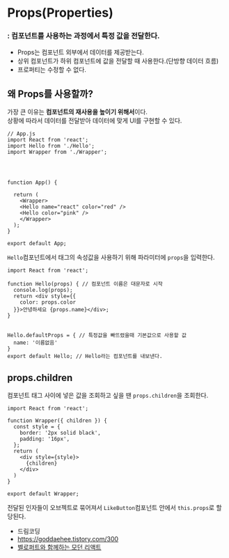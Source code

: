 # Props(Properties)
### : 컴포넌트를 사용하는 과정에서 특정 값을 전달한다.

- Props는 컴포넌트 외부에서 데이터를 제공받는다.
- 상위 컴포넌트가 하위 컴포넌트에 값을 전달할 때 사용한다.(단방향 데이터 흐름)
- 프로퍼티는 수정할 수 없다.

## 왜 Props를 사용할까?

가장 큰 이유는 **컴포넌트의 재사용을 높이기 위해서**이다.<br>
상황에 따라서 데이터를 전달받아 데이터에 맞게 UI를 구현할 수 있다.<br>

```
// App.js
import React from 'react';
import Hello from './Hello';
import Wrapper from './Wrapper';




function App() {
 
  return (
    <Wrapper>
    <Hello name="react" color="red" />
    <Hello color="pink" />
    </Wrapper>
  );
}

export default App;
```
`Hello`컴포넌트에서 태그의 속성값을 사용하기 위해 파라미터에 `props`을 입력한다. 

```
import React from 'react';

function Hello(props) { // 컴포넌트 이름은 대문자로 시작
  console.log(props);
  return <div style={{
    color: props.color
  }}>안녕하세요 {props.name}</div>;
}


Hello.defaultProps = { // 특정값을 빠뜨렸을때 기본값으로 사용할 값
  name: '이름없음'
}
export default Hello; // Hello라는 컴포넌트를 내보낸다.
```

## props.children
컴포넌트 태그 사이에 넣은 값을 조회하고 싶을 땐 `props.children`을 조회한다.

```
import React from 'react';

function Wrapper({ children }) {
  const style = {
    border: '2px solid black',
    padding: '16px',
  };
  return (
    <div style={style}>
      {children}
    </div>
  )
}

export default Wrapper;
```

전달된 인자들이 오브젝트로 묶어져서 `LikeButton`컴포넌트 안에서 `this.props`로 할당된다.

- 드림코딩
- https://goddaehee.tistory.com/300
- [벨로퍼트와 함께하는 모던 리액트](https://react.vlpt.us/basic/05-props.html)
